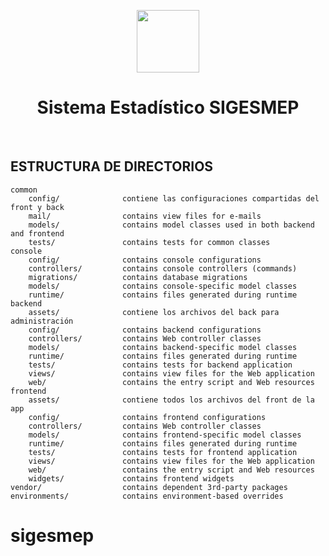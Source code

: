 <p align="center">
    <a href="https://github.com/yiisoft" target="_blank">
        <img src="https://www.movidelnor.gob.ec/webepm/uniportalepm/wp-content/uploads/2021/08/160caa72.png" height="100px">
    </a>
    <h1 align="center">Sistema Estadístico SIGESMEP</h1>
    <br>
</p>

ESTRUCTURA DE DIRECTORIOS
-------------------

```
common
    config/              contiene las configuraciones compartidas del front y back
    mail/                contains view files for e-mails
    models/              contains model classes used in both backend and frontend
    tests/               contains tests for common classes    
console
    config/              contains console configurations
    controllers/         contains console controllers (commands)
    migrations/          contains database migrations
    models/              contains console-specific model classes
    runtime/             contains files generated during runtime
backend
    assets/              contiene los archivos del back para administración
    config/              contains backend configurations
    controllers/         contains Web controller classes
    models/              contains backend-specific model classes
    runtime/             contains files generated during runtime
    tests/               contains tests for backend application    
    views/               contains view files for the Web application
    web/                 contains the entry script and Web resources
frontend
    assets/              contiene todos los archivos del front de la app
    config/              contains frontend configurations
    controllers/         contains Web controller classes
    models/              contains frontend-specific model classes
    runtime/             contains files generated during runtime
    tests/               contains tests for frontend application
    views/               contains view files for the Web application
    web/                 contains the entry script and Web resources
    widgets/             contains frontend widgets
vendor/                  contains dependent 3rd-party packages
environments/            contains environment-based overrides
```
# sigesmep

